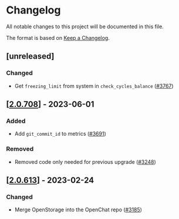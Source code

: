 # Changelog
All notable changes to this project will be documented in this file.

The format is based on [Keep a Changelog](https://keepachangelog.com/en/1.0.0/).

## [unreleased]

### Changed

- Get `freezing_limit` from system in `check_cycles_balance` ([#3767](https://github.com/open-ic/open-chat/pull/3767))

## [[2.0.708](https://github.com/open-ic/open-chat/releases/tag/v2.0.708-storage_bucket)] - 2023-06-01

### Added

- Add `git_commit_id` to metrics ([#3691](https://github.com/open-ic/open-chat/pull/3691))

### Removed

- Removed code only needed for previous upgrade ([#3248](https://github.com/open-ic/open-chat/pull/3248))

## [[2.0.613](https://github.com/open-ic/open-chat/releases/tag/v2.0.613-storage_bucket)] - 2023-02-24

### Changed

- Merge OpenStorage into the OpenChat repo ([#3185](https://github.com/open-ic/open-chat/pull/3185))